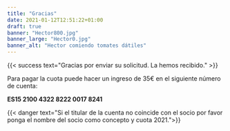 ```yaml
---
title: "Gracias"
date: 2021-01-12T12:51:22+01:00
draft: true
banner: "Hector800.jpg"
banner_large: "Hector0.jpg"
banner_alt: "Hector comiendo tomates dátiles"
---
```


{{< success text="Gracias por enviar su solicitud. La hemos recibido." >}}

Para pagar la cuota puede hacer un ingreso de 35€ en el siguiente número de cuenta:

**ES15 2100 4322 8222 0017 8241**

{{< danger text="Si el titular de la cuenta no coincide con el socio por favor ponga el nombre del socio como concepto y cuota 2021.">}}

